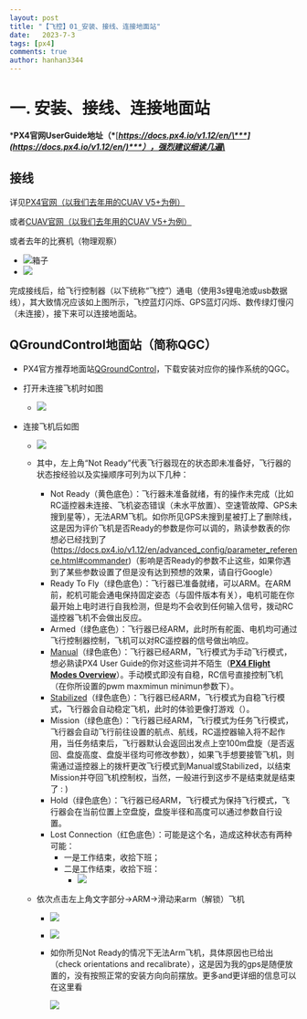 ```yaml
---
layout: post
title: "【飞控】01_安装、接线、连接地面站"
date:   2023-7-3
tags: [px4]
comments: true
author: hanhan3344
---
```

# 一. 安装、接线、连接地面站

***PX4官网UserGuide地址（\***[***https://docs.px4.io/v1.12/en/\***](https://docs.px4.io/v1.12/en/)***），强烈建议细读几遍\***

## 接线

详见[PX4官网（以我们去年用的CUAV V5+为例）](https://docs.px4.io/v1.12/en/assembly/quick_start_cuav_v5_plus.html)

或者[CUAV官网（以我们去年用的CUAV V5+为例）](https://doc.cuav.net/flight-controller/v5-autopilot/en/quick-start/quick-start-v5+.html)

或者去年的比赛机（物理观察）

- ![箱子](https://hanhan3344-tx-bk-1313563340.cos.ap-guangzhou.myqcloud.com/typora/20230517101925.png)
- ![](https://hanhan3344-tx-bk-1313563340.cos.ap-guangzhou.myqcloud.com/typora/20230517101949.png)

完成接线后，给飞行控制器（以下统称“飞控”）通电（使用3s锂电池或usb数据线），其大致情况应该如上图所示，飞控蓝灯闪烁、GPS蓝灯闪烁、数传绿灯慢闪（未连接），接下来可以连接地面站。

## QGroundControl地面站（简称QGC）

- PX4官方推荐地面站[QGroundControl](http://qgroundcontrol.com/)，下载安装对应你的操作系统的QGC。

- 打开未连接飞机时如图

  - ![](https://hanhan3344-tx-bk-1313563340.cos.ap-guangzhou.myqcloud.com/typora/20230517102022.png)

- 连接飞机后如图

  - ![](https://hanhan3344-tx-bk-1313563340.cos.ap-guangzhou.myqcloud.com/typora/20230517102045.png)

  - 其中，左上角“Not Ready”代表飞行器现在的状态即未准备好，飞行器的状态按经验以及实操顺序可列为以下几种：

    - Not Ready（黄色底色）：飞行器未准备就绪，有的操作未完成（比如RC遥控器未连接、飞机姿态错误（未水平放置）、空速管故障、GPS未搜到星等），无法ARM飞机。如你所见GPS未搜到星被打上了删除线，这是因为评价飞机是否Ready的参数是你可以调的，熟读参数表的你想必已经找到了(https://docs.px4.io/v1.12/en/advanced_config/parameter_reference.html#commander)（影响是否Ready的参数不止这些，如果你遇到了某些参数设置了但是没有达到预想的效果，请自行Google）
    - Ready To Fly（绿色底色）：飞行器已准备就绪，可以ARM。在ARM前，舵机可能会通电保持固定姿态（与固件版本有关），电机可能在你最开始上电时进行自我检测，但是均不会收到任何输入信号，拨动RC遥控器飞机不会做出反应。
    - Armed（绿色底色）：飞行器已经ARM，此时所有舵面、电机均可通过飞行控制器控制，飞机可以对RC遥控器的信号做出响应。
    - [Manual](https://docs.px4.io/v1.12/en/getting_started/flight_modes.html#manual-mode-fw)（绿色底色）：飞行器已经ARM，飞行模式为手动飞行模式，想必熟读PX4 User Guide的你对这些词并不陌生（[**PX4 Flight Modes Overview**](https://docs.px4.io/v1.12/en/getting_started/flight_modes.html#px4-flight-modes-overview)）。手动模式即没有自稳，RC信号直接控制飞机（在你所设置的pwm maxmimun minimun参数下）。
    - [Stabilized](https://docs.px4.io/v1.12/en/getting_started/flight_modes.html#stabilized-mode-fw)（绿色底色）：飞行器已经ARM，飞行模式为自稳飞行模式，飞行器会自动稳定飞机，此时的体验更像打游戏（）。
    - Mission（绿色底色）：飞行器已经ARM，飞行模式为任务飞行模式，飞行器会自动飞行前往设置的航点、航线，RC遥控器输入将不起作用，当任务结束后，飞行器默认会返回出发点上空100m盘旋（是否返回、盘旋高度、盘旋半径均可修改参数），如果飞手想要接管飞机，则需通过遥控器上的拨杆更改飞行模式到Manual或Stabilized，以结束Mission并夺回飞机控制权，当然，一般进行到这步不是结束就是结束了 : )
    - Hold（绿色底色）：飞行器已经ARM，飞行模式为保持飞行模式，飞行器会在当前位置上空盘旋，盘旋半径和高度可以通过参数自行设置。
    - Lost Connection（红色底色）：可能是这个名，造成这种状态有两种可能：
      - 一是工作结束，收拾下班；
      - 二是工作结束，收拾下班：
        - ![](https://hanhan3344-tx-bk-1313563340.cos.ap-guangzhou.myqcloud.com/typora/20230517102100.png)

  - 依次点击左上角文字部分->ARM->滑动来arm（解锁）飞机

    - ![](https://hanhan3344-tx-bk-1313563340.cos.ap-guangzhou.myqcloud.com/typora/20230517102108.png)

    - ![](https://hanhan3344-tx-bk-1313563340.cos.ap-guangzhou.myqcloud.com/typora/20230517102116.png)

    - 如你所见Not Ready的情况下无法Arm飞机，具体原因也已给出（check orientations and recalibrate），这是因为我的gps是随便放置的，没有按照正常的安装方向向前摆放。更多and更详细的信息可以在这里看

      ![](https://hanhan3344-tx-bk-1313563340.cos.ap-guangzhou.myqcloud.com/typora/20230517102124.png)
